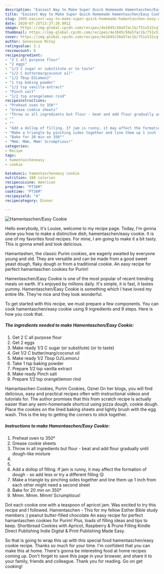 ```yaml
---
description: "Easiest Way to Make Super Quick Homemade Hamentaschen/Easy Cookie"
title: "Easiest Way to Make Super Quick Homemade Hamentaschen/Easy Cookie"
slug: 2495-easiest-way-to-make-super-quick-homemade-hamentaschen-easy-cookie
date: 2020-07-25T13:37:20.091Z
image: https://img-global.cpcdn.com/recipes/4e1045c50a57ac1b/751x532cq70/hamentascheneasy-cookie-recipe-main-photo.jpg
thumbnail: https://img-global.cpcdn.com/recipes/4e1045c50a57ac1b/751x532cq70/hamentascheneasy-cookie-recipe-main-photo.jpg
cover: https://img-global.cpcdn.com/recipes/4e1045c50a57ac1b/751x532cq70/hamentascheneasy-cookie-recipe-main-photo.jpg
author: Genevieve McCoy
ratingvalue: 3.1
reviewcount: 8
recipeingredient:
- "2 C all purpose flour"
- "2 eggs"
- "1/3 C sugar or substitute or to taste"
- "1/2 C buttermargcoconut oil"
- "1/2 Tbsp OJLemonJ"
- "1 tsp baking powder"
- "1/2 tsp vanilla extract"
- "Pinch salt"
- "1/2 tsp orangelemon rind"
recipeinstructions:
- "Preheat oven to 350°"
- "Grease cookie sheets"
- "Throw in all ingredients but flour - beat and add flour gradually until dough-like mixture"
- ""
- ""
- "Add a dollop of filling. If jam is runny, it may affect the formation of dough - so add less or try a different filling 😌"
- "Make a triangle by pinching sides together and line them up 1 inch from each other might need a second sheet"
- "Bake for 20 min on 350°"
- "Mmm. Mmm. Mmm! Scrumptious!"
categories:
- Recipe
tags:
- hamentascheneasy
- cookie

katakunci: hamentascheneasy cookie 
nutrition: 168 calories
recipecuisine: American
preptime: "PT36M"
cooktime: "PT36M"
recipeyield: "4"
recipecategory: Dinner

---
```



![Hamentaschen/Easy Cookie](https://img-global.cpcdn.com/recipes/4e1045c50a57ac1b/751x532cq70/hamentascheneasy-cookie-recipe-main-photo.jpg)

Hello everybody, it's Louise, welcome to my recipe page. Today, I'm gonna show you how to make a distinctive dish, hamentaschen/easy cookie. It is one of my favorites food recipes. For mine, I am going to make it a bit tasty. This is gonna smell and look delicious.

Hamantashen, the classic Purim cookies, are eagerly awaited by everyone young and old. They are versatile and can be made from a good sweet yeast dough, flaky dough or from a traditional cookie. An easy recipe for perfect hamantaschen cookies for Purim!

Hamentaschen/Easy Cookie is one of the most popular of recent trending meals on earth. It's enjoyed by millions daily. It's simple, it is fast, it tastes yummy. Hamentaschen/Easy Cookie is something which I have loved my entire life. They're nice and they look wonderful.


To get started with this recipe, we must prepare a few components. You can cook hamentaschen/easy cookie using 9 ingredients and 9 steps. Here is how you cook that.

<!--inarticleads1-->

##### The ingredients needed to make Hamentaschen/Easy Cookie:

1. Get 2 C all purpose flour
1. Get 2 eggs
1. Make ready 1/3 C sugar (or substitute) (or to taste)
1. Get 1/2 C butter/marg/coconut oil
1. Make ready 1/2 Tbsp OJ\LemonJ
1. Take 1 tsp baking powder
1. Prepare 1/2 tsp vanilla extract
1. Make ready Pinch salt
1. Prepare 1/2 tsp orange\lemon rind


Hamantaschen Cookies, Purim Cookies, Oznei On her blogs, you will find delicious, easy and practical recipes often with instructional videos and tutorials for. The author promises that this from scratch recipe is actually easier than any semi-homemade shortcut using pizza dough, cookie dough. Place the cookies on the lined baking sheets and lightly brush with the egg wash. This is the key to getting the corners to stick together. 

<!--inarticleads2-->

##### Instructions to make Hamentaschen/Easy Cookie:

1. Preheat oven to 350°
1. Grease cookie sheets
1. Throw in all ingredients but flour - beat and add flour gradually until dough-like mixture
1. 
1. 
1. Add a dollop of filling. If jam is runny, it may affect the formation of dough - so add less or try a different filling 😌
1. Make a triangle by pinching sides together and line them up 1 inch from each other might need a second sheet
1. Bake for 20 min on 350°
1. Mmm. Mmm. Mmm! Scrumptious!


Dot each cookie one with a teaspoon of apricot jam. Was excited to try this recipe and I followed. Hamentaschen - This for my fellow Esther Bible study members :) peanut butter-filled chocolate An easy recipe for perfect hamantaschen cookies for Purim! Plus, loads of filling ideas and tips to keep. Shortbread Cookies with Apricot, Raspberry &amp; Prune Filling Kindle Direct Publishing Indie Digital &amp; Print Publishing Made Easy. 

So that is going to wrap this up with this special food hamentaschen/easy cookie recipe. Thanks so much for your time. I'm confident that you can make this at home. There's gonna be interesting food at home recipes coming up. Don't forget to save this page in your browser, and share it to your family, friends and colleague. Thank you for reading. Go on get cooking!

